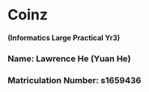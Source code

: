 # Coinz
#### (Informatics Large Practical Yr3)
### Name: Lawrence He (Yuan He)
### Matriculation Number: s1659436
